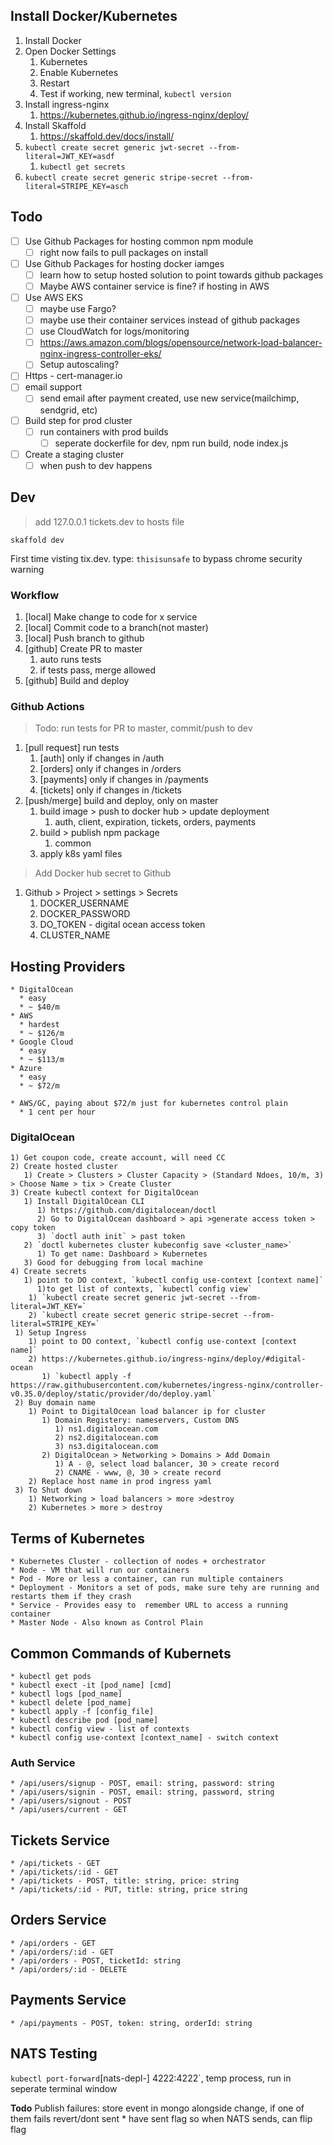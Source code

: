 
## Install Docker/Kubernetes

1. Install Docker
2. Open Docker Settings
   1. Kubernetes
   2. Enable Kubernetes
   3. Restart
   4. Test if working, new terminal, `kubectl version`
3. Install ingress-nginx
   1. https://kubernetes.github.io/ingress-nginx/deploy/
4. Install Skaffold
   1. https://skaffold.dev/docs/install/
5. `kubectl create secret generic jwt-secret --from-literal=JWT_KEY=asdf`
   1. `kubectl get secrets`
6. `kubectl create secret generic stripe-secret --from-literal=STRIPE_KEY=asch`

## Todo

 * [ ] Use Github Packages for hosting common npm module
   * [ ] right now fails to pull packages on install
 * [ ] Use Github Packages for hosting docker iamges
   * [ ] learn how to setup hosted solution to point towards github packages
   * [ ] Maybe AWS container service is fine? if hosting in AWS
 * [ ] Use AWS EKS
   * [ ] maybe use Fargo?
   * [ ] maybe use their container services instead of github packages
   * [ ] use CloudWatch for logs/monitoring
   * [ ] https://aws.amazon.com/blogs/opensource/network-load-balancer-nginx-ingress-controller-eks/
   * [ ] Setup autoscaling?
 * [ ] Https - cert-manager.io
 * [ ] email support
   * [ ] send email after payment created, use new service(mailchimp, sendgrid, etc)
 * [ ] Build step for prod cluster
   * [ ] run containers with prod builds
     * [ ] seperate dockerfile for dev, npm run build, node index.js
 * [ ] Create a staging cluster
   * [ ] when push to dev happens

## Dev

> add 127.0.0.1 tickets.dev to hosts file

`skaffold dev`

First time visting tix.dev. type: `thisisunsafe` to bypass chrome security warning

###  Workflow

1) [local] Make change to code for x service
2) [local] Commit code to a branch(not master)
3) [local] Push branch to github
4) [github] Create PR to master
   1) auto runs tests
   2) if tests pass, merge allowed
5) [github] Build and deploy

### Github Actions

> Todo: run tests for PR to master, commit/push to dev

1) [pull request] run tests
   1) [auth] only if changes in /auth
   2) [orders] only if changes in /orders
   3) [payments] only if changes in /payments
   4) [tickets] only if changes in /tickets
2) [push/merge] build and deploy, only on master
   1) build image > push to docker hub > update deployment
      1) auth, client, expiration, tickets, orders, payments
   2) build > publish npm package
      1) common
   3) apply k8s yaml files

> Add Docker hub secret to Github

1) Github > Project > settings > Secrets
   1) DOCKER_USERNAME
   2) DOCKER_PASSWORD
   3) DO_TOKEN - digital ocean access token
   4) CLUSTER_NAME
   

## Hosting Providers

    * DigitalOcean
      * easy
      * ~ $40/m
    * AWS
      * hardest
      * ~ $126/m
    * Google Cloud
      * easy
      * ~ $113/m
    * Azure
      * easy
      * ~ $72/m

    * AWS/GC, paying about $72/m just for kubernetes control plain
      * 1 cent per hour

### DigitalOcean

    1) Get coupon code, create account, will need CC
    2) Create hosted cluster
       1) Create > Clusters > Cluster Capacity > (Standard Ndoes, 10/m, 3) > Choose Name > tix > Create Cluster
    3) Create kubectl context for DigitalOcean
       1) Install DigitalOcean CLI
          1) https://github.com/digitalocean/doctl
          2) Go to DigitalOcean dashboard > api >generate access token > copy token
          3) `doctl auth init` > past token
       2) `doctl kubernetes cluster kubeconfig save <cluster_name>`
          1) To get name: Dashboard > Kubernetes
       3) Good for debugging from local machine
    4) Create secrets
       1) point to DO context, `kubectl config use-context [context name]`
          1)to get list of contexts, `kubectl config view`
        1) `kubectl create secret generic jwt-secret --from-literal=JWT_KEY=`
        2) `kubectl create secret generic stripe-secret --from-literal=STRIPE_KEY=`
     1) Setup Ingress
        1) point to DO context, `kubectl config use-context [context name]`
        2) https://kubernetes.github.io/ingress-nginx/deploy/#digital-ocean
           1) `kubectl apply -f https://raw.githubusercontent.com/kubernetes/ingress-nginx/controller-v0.35.0/deploy/static/provider/do/deploy.yaml`
     2) Buy domain name
        1) Point to DigitalOcean load balancer ip for cluster
           1) Domain Registery: nameservers, Custom DNS
              1) ns1.digitalocean.com
              2) ns2.digitalocean.com
              3) ns3.digitalocean.com
           2) DigitalOcean > Networking > Domains > Add Domain
              1) A - @, select load balancer, 30 > create record
              2) CNAME - www, @, 30 > create record
        2) Replace host name in prod ingress yaml
     3) To Shut down
        1) Networking > load balancers > more >destroy
        2) Kubernetes > more > destroy

## Terms of Kubernetes

    * Kubernetes Cluster - collection of nodes + orchestrator
    * Node - VM that will run our containers
    * Pod - More or less a container, can run multiple containers
    * Deployment - Monitors a set of pods, make sure tehy are running and restarts them if they crash
    * Service - Provides easy to  remember URL to access a running container
    * Master Node - Also known as Control Plain

## Common Commands of Kubernets

    * kubectl get pods
    * kubectl exect -it [pod_name] [cmd]
    * kubectl logs [pod_name]
    * kubectl delete [pod_name]
    * kubectl apply -f [config_file]
    * kubectl describe pod [pod_name]
    * kubectl config view - list of contexts
    * kubectl config use-context [context_name] - switch context

### Auth Service

    * /api/users/signup - POST, email: string, password: string
    * /api/users/signin - POST, email: string, password, string
    * /api/users/signout - POST
    * /api/users/current - GET

## Tickets Service

    * /api/tickets - GET
    * /api/tickets/:id - GET
    * /api/tickets - POST, title: string, price: string
    * /api/tickets/:id - PUT, title: string, price string

## Orders Service

    * /api/orders - GET
    * /api/orders/:id - GET
    * /api/orders - POST, ticketId: string
    * /api/orders/:id - DELETE

## Payments Service

    * /api/payments - POST, token: string, orderId: string

## NATS Testing

`kubectl port-forward`[nats-depl-] 4222:4222`, temp process, run in seperate terminal window

**Todo** Publish failures: store event in mongo alongside change, if one of them fails revert/dont sent
    * have sent flag so when NATS sends, can flip flag